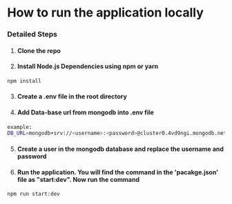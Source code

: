 # How to run the application locally

### Detailed Steps
1. #### Clone the repo
2. #### Install Node.js Dependencies using npm or yarn
```bash
npm install
```
3. #### Create a .env file in the root directory
4. #### Add Data-base url from mongodb into .env file
```bash
example:
DB_URL=mongodb+srv://<username>:<password>@cluster0.4vd9ngi.mongodb.net/?retryWrites=true&w=majority&appName=Cluster0
```
5. #### Create a user in the mongodb database and replace the username and password
6. #### Run the application. You will find the command in the 'pacakge.json' file as "start:dev". Now run the command
```bash
npm run start:dev
```